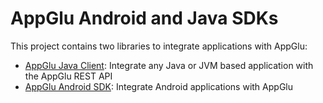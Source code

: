 # AppGlu Android and Java SDKs

This project contains two libraries to integrate applications with AppGlu:

* [AppGlu Java Client](https://github.com/appglu/appglu-androidsdk/tree/master/appglu-java-client): Integrate any Java or JVM based application with the AppGlu REST API
* [AppGlu Android SDK](https://github.com/appglu/appglu-androidsdk/tree/master/appglu-android-sdk): Integrate Android applications with AppGlu
